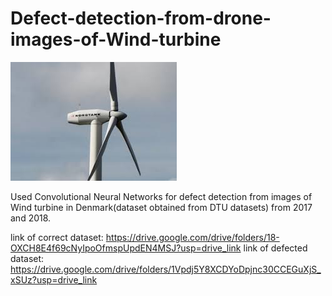 # Defect-detection-from-drone-images-of-Wind-turbine

![alt text](https://github.com/RE-NY/Defect-detection-from-drone-images-of-Wind-turbine/blob/main/nordtank_turbine.jpeg "NordTank Turbine")

Used Convolutional Neural Networks for defect detection from images of Wind turbine in Denmark(dataset obtained from DTU datasets) from 2017 and 2018.

link of correct dataset: https://drive.google.com/drive/folders/18-OXCH8E4f69cNyIpoOfmspUpdEN4MSJ?usp=drive_link
link of defected dataset: https://drive.google.com/drive/folders/1Vpdj5Y8XCDYoDpjnc30CCEGuXjS_xSUz?usp=drive_link
